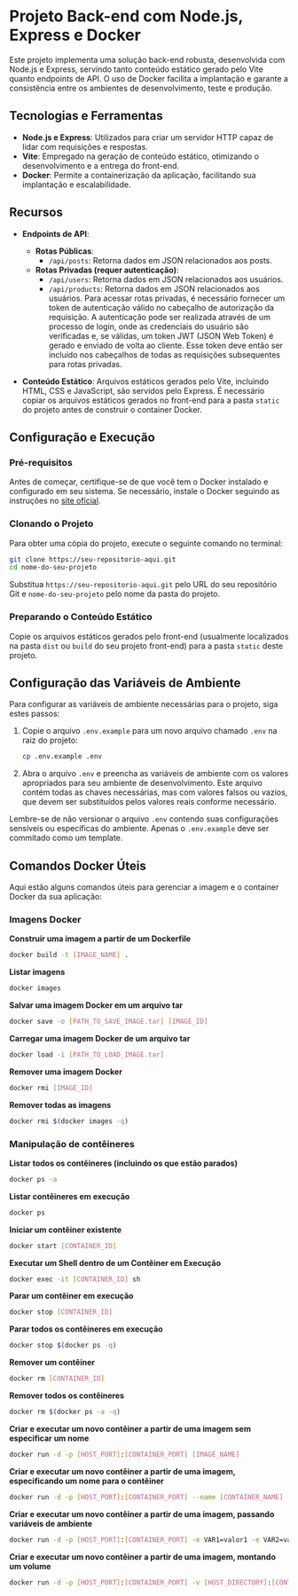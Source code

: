 
# Projeto Back-end com Node.js, Express e Docker

Este projeto implementa uma solução back-end robusta, desenvolvida com Node.js e Express, servindo tanto conteúdo estático gerado pelo Vite quanto endpoints de API. O uso de Docker facilita a implantação e garante a consistência entre os ambientes de desenvolvimento, teste e produção.

## Tecnologias e Ferramentas

- **Node.js e Express**: Utilizados para criar um servidor HTTP capaz de lidar com requisições e respostas.
- **Vite**: Empregado na geração de conteúdo estático, otimizando o desenvolvimento e a entrega do front-end.
- **Docker**: Permite a containerização da aplicação, facilitando sua implantação e escalabilidade.

## Recursos

- **Endpoints de API**:
  - **Rotas Públicas**:
    - `/api/posts`: Retorna dados em JSON relacionados aos posts.
  - **Rotas Privadas (requer autenticação)**:
    - `/api/users`: Retorna dados em JSON relacionados aos usuários.
    - `/api/products`: Retorna dados em JSON relacionados aos usuários.
    Para acessar rotas privadas, é necessário fornecer um token de autenticação válido no cabeçalho de autorização da requisição. A autenticação pode ser realizada através de um processo de login, onde as credenciais do usuário são verificadas e, se válidas, um token JWT (JSON Web Token) é gerado e enviado de volta ao cliente. Esse token deve então ser incluído nos cabeçalhos de todas as requisições subsequentes para rotas privadas.
  
- **Conteúdo Estático**: Arquivos estáticos gerados pelo Vite, incluindo HTML, CSS e JavaScript, são servidos pelo Express. É necessário copiar os arquivos estáticos gerados no front-end para a pasta `static` do projeto antes de construir o container Docker.

## Configuração e Execução

### Pré-requisitos

Antes de começar, certifique-se de que você tem o Docker instalado e configurado em seu sistema. Se necessário, instale o Docker seguindo as instruções no [site oficial](https://docs.docker.com/get-docker/).

### Clonando o Projeto

Para obter uma cópia do projeto, execute o seguinte comando no terminal:

```bash
git clone https://seu-repositorio-aqui.git
cd nome-do-seu-projeto
```

Substitua `https://seu-repositorio-aqui.git` pelo URL do seu repositório Git e `nome-do-seu-projeto` pelo nome da pasta do projeto.

### Preparando o Conteúdo Estático

Copie os arquivos estáticos gerados pelo front-end (usualmente localizados na pasta `dist` ou `build` do seu projeto front-end) para a pasta `static` deste projeto.


## Configuração das Variáveis de Ambiente

Para configurar as variáveis de ambiente necessárias para o projeto, siga estes passos:

1. Copie o arquivo `.env.example` para um novo arquivo chamado `.env` na raiz do projeto:

    ```bash
    cp .env.example .env
    ```

2. Abra o arquivo `.env` e preencha as variáveis de ambiente com os valores apropriados para seu ambiente de desenvolvimento. Este arquivo contém todas as chaves necessárias, mas com valores falsos ou vazios, que devem ser substituídos pelos valores reais conforme necessário.

Lembre-se de não versionar o arquivo `.env` contendo suas configurações sensíveis ou específicas do ambiente. Apenas o `.env.example` deve ser commitado como um template.


## Comandos Docker Úteis

Aqui estão alguns comandos úteis para gerenciar a imagem e o container Docker da sua aplicação:

### Imagens Docker

**Construir uma imagem a partir de um Dockerfile**
```bash
docker build -t [IMAGE_NAME] .
```

**Listar imagens**
```bash
docker images
```

**Salvar uma imagem Docker em um arquivo tar**
```bash
docker save -o [PATH_TO_SAVE_IMAGE.tar] [IMAGE_ID]
```

**Carregar uma imagem Docker de um arquivo tar**
```bash
docker load -i [PATH_TO_LOAD_IMAGE.tar]
```

**Remover uma imagem Docker**
```bash
docker rmi [IMAGE_ID]
```

**Remover todas as imagens**
```bash
docker rmi $(docker images -q)
```

### Manipulação de contêineres

**Listar todos os contêineres (incluindo os que estão parados)**
```bash
docker ps -a
```

**Listar contêineres em execução**
```bash
docker ps
```

**Iniciar um contêiner existente**
```bash
docker start [CONTAINER_ID]
```

**Executar um Shell dentro de um Contêiner em Execução**
```bash
docker exec -it [CONTAINER_ID] sh
```

**Parar um contêiner em execução**
```bash
docker stop [CONTAINER_ID]
```

**Parar todos os contêineres em execução**
```bash
docker stop $(docker ps -q)
```

**Remover um contêiner**
```bash
docker rm [CONTAINER_ID]
```

**Remover todos os contêineres**
```bash
docker rm $(docker ps -a -q)
```

**Criar e executar um novo contêiner a partir de uma imagem sem especificar um nome**
```bash
docker run -d -p [HOST_PORT]:[CONTAINER_PORT] [IMAGE_NAME]
```

**Criar e executar um novo contêiner a partir de uma imagem, especificando um nome para o contêiner**
```bash
docker run -d -p [HOST_PORT]:[CONTAINER_PORT] --name [CONTAINER_NAME] [IMAGE_NAME]
```

**Criar e executar um novo contêiner a partir de uma imagem, passando variáveis de ambiente**
```bash
docker run -d -p [HOST_PORT]:[CONTAINER_PORT] -e VAR1=valor1 -e VAR2=valor2 [IMAGE_NAME]
```

**Criar e executar um novo contêiner a partir de uma imagem, montando um volume**
```bash
docker run -d -p [HOST_PORT]:[CONTAINER_PORT] -v [HOST_DIRECTORY]:[CONTAINER_DIRECTORY] [IMAGE_NAME]
```
